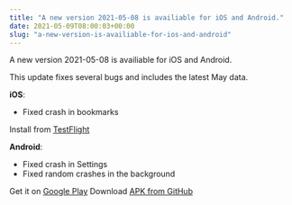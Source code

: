 ```yaml
---
title: "A new version 2021-05-08 is availiable for iOS and Android."
date: 2021-05-09T08:00:03+00:00
slug: "a-new-version-is-availiable-for-ios-and-android"
---
```


A new version 2021-05-08 is availiable for iOS and Android.

This update fixes several bugs and includes the latest May data.

**iOS**:

- Fixed crash in bookmarks

Install from [TestFlight](https://testflight.apple.com/join/lrKCl08I)

**Android**:

- Fixed crash in Settings
- Fixed random crashes in the background

Get it on [Google Play](https://play.google.com/store/apps/details?id=app.organicmaps)
Download [APK from GitHub](https://github.com/organicmaps/organicmaps/releases/tag/2021-05-08)

